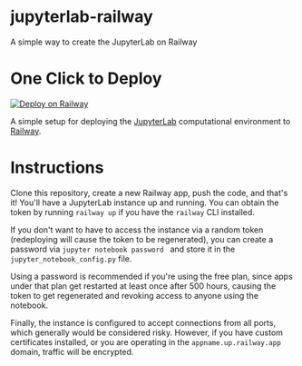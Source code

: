# jupyterlab-railway
A simple way to create the JupyterLab on Railway
# One Click to Deploy
[![Deploy on Railway](https://railway.app/button.svg)](https://railway.app/new/template/DMH9LF?referralCode=hw-lrw)

A simple setup for deploying the <a href="https://github.com/jupyterlab/jupyterlab">JupyterLab</a> computational environment to <a href="https://railway.app/">Railway</a>.

# Instructions
Clone this repository, create a new Railway app, push the code, and that's it! You'll have a JupyterLab instance up and running. You can obtain the token by running `railway up` if you have the `railway` CLI installed.

If you don't want to have to access the instance via a random token (redeploying will cause the token to be regenerated), you can create a password via `jupyter notebook password ` and store it in the `jupyter_notebook_config.py` file.

Using a password is recommended if you're using the free plan, since apps under that plan get restarted at least once after 500 hours, causing the token to get regenerated and revoking access to anyone using the notebook.

Finally, the instance is configured to accept connections from all ports, which generally would be considered risky. However, if you have custom certificates installed, or you are operating in the `appname.up.railway.app` domain, traffic will be encrypted.
